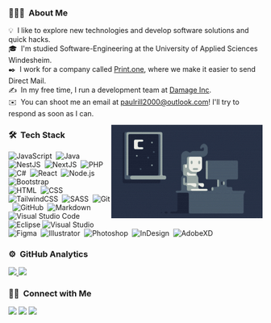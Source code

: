 <!-- ## 👋 &nbsp;Hey there! I'm Paul -->

### 👨🏻‍💻 &nbsp;About Me

💡 &nbsp;I like to explore new technologies and develop software solutions and quick hacks.\
🎓 &nbsp;I'm studied Software-Engineering at the University of Applied Sciences Windesheim.\
✒️ &nbsp;I work for a company called [Print.one](https://print.one), where we make it easier to send Direct Mail.\
✍️ &nbsp;In my free time, I run a development team at [Damage Inc](https://dmginc.gg/).\
✉️ &nbsp;You can shoot me an email at paulrill2000@outlook.com! I'll try to respond as soon as I can.

<img alt="Night Coding" src="https://raw.githubusercontent.com/AVS1508/AVS1508/master/assets/Night-Coding.gif" align="right"/>

### 🛠 &nbsp;Tech Stack

![JavaScript](https://img.shields.io/badge/-JavaScript-05122A?style=flat&logo=javascript)&nbsp;
![Java](https://img.shields.io/badge/-Java-05122A?style=flat&logo=openjdk&logoColor=FFA518)&nbsp;
![NestJS](https://img.shields.io/badge/-NestJs-05122A?style=flat&logo=nestjs&logoColor=ea2845)&nbsp;
![NextJS](https://img.shields.io/badge/next.js-05122A?style=flat&logo=nextdotjs&logoColor=white)&nbsp;
![PHP](https://img.shields.io/badge/-PHP-05122A?style=flat&logo=php&logoColor=777BB4)&nbsp;
![C#](https://img.shields.io/badge/-CSharp-05122A?style=flat&logo=csharp#&logoColor=239120)&nbsp;
![React](https://img.shields.io/badge/-React-05122A?style=flat&logo=react)&nbsp;
![Node.js](https://img.shields.io/badge/-Node.js-05122A?style=flat&logo=node.js)&nbsp;
![Bootstrap](https://img.shields.io/badge/-Bootstrap-05122A?style=flat&logo=bootstrap&logoColor=563D7C)\
![HTML](https://img.shields.io/badge/-HTML-05122A?style=flat&logo=HTML5)&nbsp;
![CSS](https://img.shields.io/badge/-CSS-05122A?style=flat&logo=CSS3&logoColor=1572B6)&nbsp;
![TailwindCSS](https://img.shields.io/badge/tailwindcss-05122A?&logo=tailwindcss)&nbsp;
![SASS](https://img.shields.io/badge/-SASS-05122A?style=flat&logo=sass&logoColor=CC6699)&nbsp;
![Git](https://img.shields.io/badge/-Git-05122A?style=flat&logo=git)&nbsp;
![GitHub](https://img.shields.io/badge/-GitHub-05122A?style=flat&logo=github)&nbsp;
![Markdown](https://img.shields.io/badge/-Markdown-05122A?style=flat&logo=markdown)\
![Visual Studio Code](https://img.shields.io/badge/-Visual%20Studio%20Code-05122A?style=flat&logo=visual-studio-code&logoColor=007ACC)&nbsp;
![Eclipse](https://img.shields.io/badge/-Eclipse-05122A?style=flat&logo=eclipse-ide&logoColor=2C2255)
![Visual Studio](https://img.shields.io/badge/-VisualStudio-05122A?style=flat&logo=visualstudio&logoColor=2C2255)\
![Figma](https://img.shields.io/badge/-Figma-05122A?style=flat&logo=figma&logoColor=F24E1E)&nbsp;
![Illustrator](https://img.shields.io/badge/-Illustrator-05122A?style=flat&logo=adobe-illustrator)&nbsp;
![Photoshop](https://img.shields.io/badge/-Photoshop-05122A?style=flat&logo=adobe-photoshop)&nbsp;
![InDesign](https://img.shields.io/badge/-InDesign-05122A?style=flat&logo=adobe-indesign)&nbsp;
![AdobeXD](https://img.shields.io/badge/-AdobeXD-05122A?style=flat&logo=adobexd)

### ⚙️ &nbsp;GitHub Analytics

<p align="left">
<a href="https://github.com/PaulRill00">
  <img height="180em" src="https://github-readme-stats-phiertnml-paulrill00s-projects.vercel.app/api?username=PaulRill00&show_icons=true&theme=algolia&include_all_commits=true&count_private=true"/>
  <img height="180em" src="https://github-readme-stats-phiertnml-paulrill00s-projects.vercel.app/api/top-langs/?username=PaulRill00&layout=compact&langs_count=8&theme=algolia"/>
</a>
</p>

### 🤝🏻 &nbsp;Connect with Me

<p align="left">
<a href="https://www.linkedin.com/in/paulrill/"><img src="https://img.shields.io/badge/-Paul%20Rill-0077B5?style=flat&logo=Linkedin&logoColor=white"/></a>
<a href="mailto:paulrill2000@outlook.com"><img src="https://img.shields.io/badge/-paulrill2000@outlook.com-D14836?style=flat&logo=Gmail&logoColor=white"/></a>
<a href="https://discordapp.com/users/186043250971377673"><img src="https://img.shields.io/badge/-pauldot.-6f85d3?style=flat&logo=Discord&logoColor=white"/></a>
</p>
